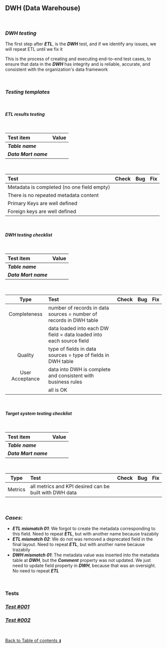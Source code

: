 ## DWH (Data Warehouse)  

<p><br></p>

### **_DWH testing_**  

The first step after **_ETL_**, is the **_DWH_** test, and if we identify any issues, we will repeat ETL until we fix it  

This is the process of creating and executing end-to-end test cases, to ensure that data in the **_DWH_** has integrity and is reliable, accurate, and consistent with the organization's data framework  

<p><br></p>

### **_Testing templates_**  

<p><br></p>

#### **_ETL results testing_**  

<p><br></p>

| Test item             | Value                          |
| :-------------------- | :----------------------------- |
| **_Table name_**      |                                |
| **_Data Mart name_**  |                                |

<p><br></p>

| Test                                                                                  | Check | Bug                               | Fix                               |
| :------------------------------------------------------------------------------------ | :---: | :-------------------------------- | :-------------------------------- |
| Metadata is completed (no one field empty)                                            |       |                                   |                                   |
| There is no repeated metadata content                                                 |       |                                   |                                   |
| Primary Keys are well defined                                                         |       |                                   |                                   |
| Foreign keys are well defined                                                         |       |                                   |                                   |

<p><br></p>

#### **_DWH testing checklist_**  

<p><br></p>

| Test item             | Value                          |
| :-------------------- | :----------------------------- |
| **_Table name_**      |                                |
| **_Data Mart name_**  |                                | 

<p><br></p>

| Type            | Test                                                                | Check | Bug                               | Fix                               |
| :-------------: | :------------------------------------------------------------------ | :---: | :-------------------------------- | :-------------------------------- |
| Completeness    | number of records in data sources = number of records in DWH table  |       |                                   |                                   |
|                 | data loaded into each DW field = data loaded into each source field |       |                                   |                                   |
| Quality         | type of fields in data sources = type of fields in DWH table        |       |                                   |                                   |
| User Acceptance | data into DWH is complete and consistent with business rules        |       |                                   |                                   |
|                 | all is OK                                                           |       |                                   |                                   |

<p><br></p>

#### **_Target system testing checklist_**  

<p><br></p>

| Test item             | Value                          |
| :-------------------- | :----------------------------- |
| **_Table name_**      |                                |
| **_Data Mart name_**  |                                |

<p><br></p>

| Type            | Test                                                                | Check | Bug                               | Fix                               |
| :-------------: | :------------------------------------------------------------------ | :---: | :-------------------------------- | :-------------------------------- |
| Metrics         | all metrics and KPI desired can be built with DWH data              |       |                                   |                                   |

<p><br></p>

### **_Cases_**:

- **_ETL mismatch 01_**: We forgot to create the metadata corresponding to this field. Need to repeat **_ETL_**, but with another name because trazabily  
- **_ETL mismatch 02_**: We do not was removed a deprecated field in the final layout. Need to repeat **_ETL_**, but with another name because trazabily   
- **_DWH mismatch 01_**: The metadata value was inserted into the metadata table at **_DWH_**, but the **_Comment_** property was not updated. We just need to update field property in **_DWH_**, because that was an oversight. No need to repeat **_ETL_**  

<p><br></p>

### Tests

### [**_Test #001_**](tests/t001.md)
### [**_Test #002_**](tests/t002.md)

<p><br></p>

[Back to Table of contents :arrow_double_up:](../README.md)